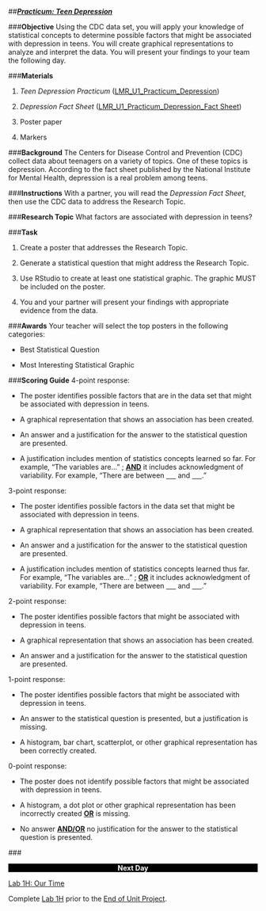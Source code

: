 ##***<u>Practicum: Teen Depression</u>***

###**Objective**
Using the CDC data set, you will apply your knowledge of statistical concepts to determine possible
factors that might be associated with depression in teens. You will create graphical representations to
analyze and interpret the data. You will present your findings to your team the following day.

###**Materials**

1. *Teen Depression Practicum* ([LMR_U1_Practicum_Depression](https://drive.google.com/file/d/1zXMXkEgixvJqwFBOEnuxwJrc5-2zUDO7/view?usp=sharing))

2. *Depression Fact Sheet* ([LMR_U1_Practicum_Depression_Fact Sheet](https://drive.google.com/file/d/1ws6_HILJUZ96-GdFkZIlF6ryNVNhkAiM/view?usp=sharing))

3. Poster paper

4. Markers


###**Background**
The Centers for Disease Control and Prevention (CDC) collect data about teenagers on a variety of topics.
One of these topics is depression. According to the fact sheet published by the National Institute for
Mental Health, depression is a real problem among teens.

###**Instructions**
With a partner, you will read the *Depression Fact Sheet*, then use the CDC data to address the
Research Topic.

###**Research Topic**
What factors are associated with depression in teens?

###**Task**
1. Create a poster that addresses the Research Topic.

2. Generate a statistical question that might address the Research Topic.

3. Use RStudio to create at least one statistical graphic. The graphic MUST be included on the
poster.

4. You and your partner will present your findings with appropriate evidence from the data.

###**Awards**
Your teacher will select the top posters in the following categories:

* Best Statistical Question

* Most Interesting Statistical Graphic

###**Scoring Guide**
4-point response:

* The poster identifies possible factors that are in the data set that might be associated with
depression in teens.

* A graphical representation that shows an association has been created.

* An answer and a justification for the answer to the statistical question are presented.

* A justification includes mention of statistics concepts learned so far. For example, “The
variables are…” ; **<u>AND</u>** it includes acknowledgment of variability. For example, “There are
between <u>&nbsp;&nbsp;&nbsp;&nbsp;&nbsp;</u> and <u>&nbsp;&nbsp;&nbsp;&nbsp;&nbsp;</u>.”

3-point response:

* The poster identifies possible factors in the data set that might be associated with depression in
teens.

* A graphical representation that shows an association has been created.

* An answer and a justification for the answer to the statistical question are presented.

* A justification includes mention of statistics concepts learned thus far. For example, “The
variables are…” ; **<u>OR</u>** it includes acknowledgment of variability. For example, “There are between
<u>&nbsp;&nbsp;&nbsp;&nbsp;&nbsp;</u> and <u>&nbsp;&nbsp;&nbsp;&nbsp;&nbsp;</u>.”

2-point response:

* The poster identifies possible factors that might be associated with depression in teens.

* A graphical representation that shows an association has been created.

* An answer and a justification for the answer to the statistical question are presented.

1-point response:

* The poster identifies possible factors that might be associated with depression in teens.

* An answer to the statistical question is presented, but a justification is missing.

* A histogram, bar chart, scatterplot, or other graphical representation has been correctly created.

0-point response:

* The poster does not identify possible factors that might be associated with depression in teens.

* A histogram, a dot plot or other graphical representation has been incorrectly created **<u>OR</u>** is missing.

* No answer **<u>AND/OR</u>** no justification for the answer to the statistical question is presented.

###<p style="background: black; color: white; text-align: center;">**Next Day**</p>

[Lab 1H: Our Time](lab1h.md)

Complete [Lab 1H](lab1h.md) prior to the [End of Unit Project](end.md).
